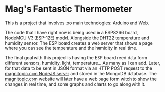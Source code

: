 # Mag's Fantastic Thermometer

This is a project that involves too main technologies: Arduino and Web.

The code that I have right now is being used in a ESP8266 board, NodeMCU V3 (ESP-12E) model. Alongside the DHT22 temperature and humidity sensor.
The ESP board creates a web server that shows a page where you can see the temperature and the humidity in real time.

The final goal with this project is having the ESP board reed data form different sensors, humidity, light, temperature... As many as I can add.
Later, for that data to be sent in JSON format via an HTTP POST request to the [magnitopic.com NodeJS server](https://github.com/magnitopic/magnitopic.com-express) and stored in the MongoDB database.
The [magnitopic.com](https://www.magnitopic.com/) website will later have a web page form witch to show the changes in real time, and some graphs and charts to go along with it.
